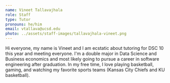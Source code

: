 ```yaml
---
name: Vineet Tallavajhala
role: Staff
type: Tutor
pronouns: he/him
email: vtallava@ucsd.edu
photo: ../assets/staff-images/tallavajhala-vineet.png
---
```

Hi everyone, my name is Vineet and I am ecstatic about tutoring for DSC 10 this year and meeting everyone. I'm a double major in Data Science and Business economics and most likely going to pursue a career in software engineering after graduation. In my free time, I love playing basketball, gaming, and watching my favorite sports teams (Kansas City Chiefs and KU basketball). 
